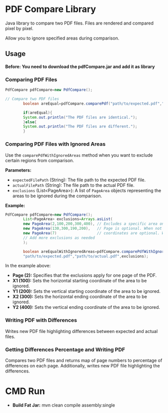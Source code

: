 # PDF Compare Library

Java library to compare two PDF files. Files are rendered and compared pixel by pixel.

Allow you to ignore specified areas during comparison.

## Usage

#### Before: You need to download the  pdfCompare.jar and add it as library

### Comparing PDF Files

```java
PdfCompare pdfCompare=new PdfCompare();

// Compare two PDF files
        boolean areEqual=pdfCompare.comparePdf("path/to/expected.pdf","path/to/actual.pdf");

        if(areEqual){
        System.out.println("The PDF files are identical.");
        }else{
        System.out.println("The PDF files are different.");
        }
```

### Comparing PDF Files with Ignored Areas

Use the `comparePdfWithIgnoredAreas` method when you want to exclude certain regions from comparison.

**Parameters:**

- `expectedFilePath` (String): The file path to the expected PDF file.
- `actualFilePath` (String): The file path to the actual PDF file.
- `exclusions` (List&lt;PageArea&gt;): A list of `PageArea` objects representing the areas to be ignored during the
  comparison.

**Example:**

```java
PdfCompare pdfCompare=new PdfCompare();
        List<PageArea> exclusions=Arrays.asList(
        new PageArea(2,100,200,300,400), // Excludes a specific area on page 2 in pixels
        new PageArea(130,300,190,200),   // Page is optional. When not given, the exclusion applies to all pages.
        new PageArea(7)                  // coordinates are optional. When not given, the whole page is excluded.
        // Add more exclusions as needed
        );

        boolean areEqualWithIgnoredAreas=pdfCompare.comparePdfWithIgnoredAreas(
        "path/to/expected.pdf","path/to/actual.pdf",exclusions);
```

In the example above:

- **Page (2):** Specifies that the exclusions apply for one page of the PDF.
- **X1 (100):** Sets the horizontal starting coordinate of the area to be ignored.
- **Y1 (200):** Sets the vertical starting coordinate of the area to be ignored.
- **X2 (300):** Sets the horizontal ending coordinate of the area to be ignored.
- **Y2 (400):** Sets the vertical ending coordinate of the area to be ignored.


### Writing PDF with Differences
Writes new PDF file highlighting  differences between expected and actual files.

### Getting Differences Percentage and Writing PDF
Compares two PDF files and returns  map of page numbers to percentage of differences on each page.
Additionally, writes new PDF file highlighting the differences.

# CMD Run

- **Build Fat Jar:** mvn clean compile assembly:single

